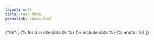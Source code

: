 ```yaml
---
layout: null
title: read data
permalink: /data.html
---
```

<div class="text-center">
{"0k":[
{% for d in site.data.0k %}
  {% include data %}
{% endfor %}
]}
</div>
